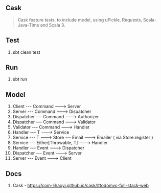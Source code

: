 Cask
----
>Cask feature tests, to include model, using uPickle, Requests, Scala-Java-Time and Scala 3.

Test
----
1. sbt clean test

Run
---
1. sbt run

Model
-----
1. Client --- Command ---> Server
2. Server --- Command ---> Dispatcher
3. Dispatcher --- Command ---> Authorizer
4. Dispatcher --- Command ---> Validator
5. Validator --- Command ---> Handler
6. Handler --- T ---> Service
7. Service --- T ---> Store --- Email ---> Emailer ( via Store.register )
8. Service --- Either[Throwable, T] ---> Handler
9. Handler --- Event ---> Dispatcher
10. Dispatcher --- Event ---> Server
11. Server --- Event ---> Client

Docs
----
1. Cask - https://com-lihaoyi.github.io/cask/#todomvc-full-stack-web